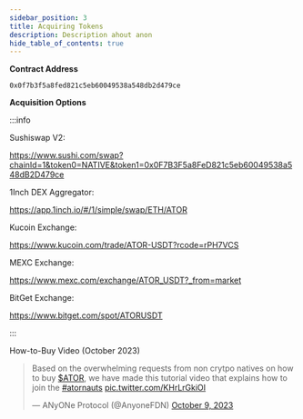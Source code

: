 ```yaml
---
sidebar_position: 3
title: Acquiring Tokens
description: Description ahout anon
hide_table_of_contents: true
---
```

**Contract Address**

```
0x0f7b3f5a8fed821c5eb60049538a548db2d479ce
```

**Acquisition Options**

:::info

Sushiswap V2:

https://www.sushi.com/swap?chainId=1&token0=NATIVE&token1=0x0F7B3F5a8FeD821c5eb60049538a548dB2D479ce

1Inch DEX Aggregator:

https://app.1inch.io/#/1/simple/swap/ETH/ATOR

Kucoin Exchange:

https://www.kucoin.com/trade/ATOR-USDT?rcode=rPH7VCS

MEXC Exchange:

https://www.mexc.com/exchange/ATOR_USDT?_from=market

BitGet Exchange:

https://www.bitget.com/spot/ATORUSDT

:::

How-to-Buy Video (October 2023)

<blockquote class="twitter-tweet"><p lang="en" dir="ltr">Based on the overwhelming requests from non crytpo natives on how to buy <a href="https://twitter.com/search?q=%24ATOR&amp;src=ctag&amp;ref_src=twsrc%5Etfw">$ATOR</a>, we have made this tutorial video that explains how to join the <a href="https://twitter.com/hashtag/atornauts?src=hash&amp;ref_src=twsrc%5Etfw">#atornauts</a> <a href="https://t.co/KHrLrGkiOI">pic.twitter.com/KHrLrGkiOI</a></p>&mdash; ANyONe Protocol (@AnyoneFDN) <a href="https://twitter.com/AnyoneFDN/status/1711396109946429909?ref_src=twsrc%5Etfw">October 9, 2023</a></blockquote> <script async src="https://platform.twitter.com/widgets.js" charset="utf-8"></script>
